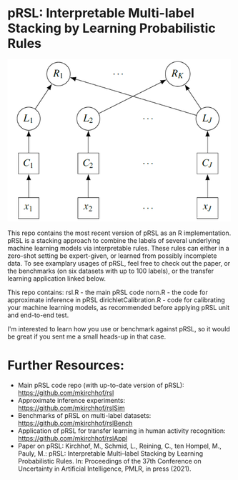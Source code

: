 # pRSL: Interpretable Multi-label Stacking by Learning Probabilistic Rules

<img src="rsl.png"
      alt="closeup"
      width="500"/>

This repo contains the most recent version of pRSL as an R implementation. pRSL is a stacking approach to combine the labels of several underlying machine learning models via interpretable rules. These rules can either in a zero-shot setting be expert-given, or learned from possibly incomplete data. To see examplary usages of pRSL, feel free to check out the paper, or the benchmarks (on six datasets with up to 100 labels), or the transfer learning application linked below. 

This repo contains:
rsl.R - the main pRSL code
norn.R - the code for approximate inference in pRSL
dirichletCalibration.R - code for calibrating your machine learning models, as recommended before applying pRSL
unit and end-to-end test.

I'm interested to learn how you use or benchmark against pRSL, so it would be great if you sent me a small heads-up in that case.

# Further Resources:

- Main pRSL code repo (with up-to-date version of pRSL): https://github.com/mkirchhof/rsl
- Approximate inference experiments: https://github.com/mkirchhof/rslSim
- Benchmarks of pRSL on multi-label datasets: https://github.com/mkirchhof/rslBench
- Application of pRSL for transfer learning in human activity recognition: https://github.com/mkirchhof/rslAppl
- Paper on pRSL: Kirchhof, M., Schmid, L., Reining, C., ten Hompel, M., Pauly, M.: pRSL: Interpretable Multi–label Stacking by Learning Probabilistic Rules. In: Proceedings of the 37th Conference on Uncertainty in Artificial Intelligence, PMLR, in press (2021).